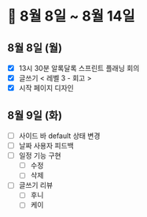 # 🐯 8월 8일 ~ 8월 14일

## 8월 8일 (월)

- [x] 13시 30분 알록달록 스프린트 플래닝 회의
- [x] 글쓰기 < 레벨 3 - 회고 >
- [x] 시작 페이지 디자인

## 8월 9일 (화)

- [ ] 사이드 바 default 상태 변경
- [ ] 날짜 사용자 피드백
- [ ] 일정 기능 구현
  - [ ] 수정
  - [ ] 삭제
- [ ] 글쓰기 리뷰
  - [ ] 후니
  - [ ] 케이

